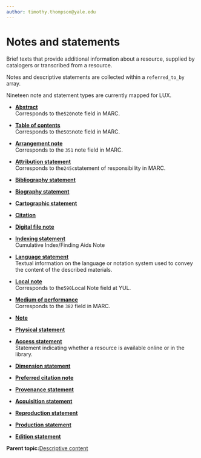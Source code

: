 ```yaml
---
author: timothy.thompson@yale.edu
---
```


# Notes and statements

Brief texts that provide additional information about a resource, supplied by catalogers or transcribed from a resource.

Notes and descriptive statements are collected within a `referred_to_by` array.

Nineteen note and statement types are currently mapped for LUX.

-   **[Abstract](../tasks/notes-and-statements/abstract.md)**  
Corresponds to the`520`note field in MARC.
-   **[Table of contents](../tasks/notes-and-statements/table_of_contents.md)**  
Corresponds to the`505`note field in MARC.
-   **[Arrangement note](../tasks/notes-and-statements/arrangement_note.md)**  
Corresponds to the `351` note field in MARC.
-   **[Attribution statement](../tasks/notes-and-statements/attribution_statement.md)**  
Corresponds to the`245c`statement of responsibility in MARC.
-   **[Bibliography statement](../tasks/notes-and-statements/bibliography_statement.md)**  

-   **[Biography statement](../tasks/notes-and-statements/biography_statement.md)**  

-   **[Cartographic statement](../tasks/notes-and-statements/cartographic_statement.md)**  

-   **[Citation](../tasks/notes-and-statements/citation.md)**  

-   **[Digital file note](../tasks/notes-and-statements/digital_file_note.md)**  

-   **[Indexing statement](../tasks/notes-and-statements/indexing_statement.md)**  
Cumulative Index/Finding Aids Note
-   **[Language statement](../tasks/notes-and-statements/language_statement.md)**  
Textual information on the language or notation system used to convey the content of the described materials.
-   **[Local note](../tasks/notes-and-statements/local_note.md)**  
Corresponds to the`590`Local Note field at YUL.
-   **[Medium of performance](../tasks/notes-and-statements/material_statement.md)**  
Corresponds to the `382` field in MARC.
-   **[Note](../tasks/notes-and-statements/note.md)**  

-   **[Physical statement](../tasks/notes-and-statements/physical_statement.md)**  

-   **[Access statement](../tasks/notes-and-statements/access_statement.md)**  
Statement indicating whether a resource is available online or in the library.
-   **[Dimension statement](../tasks/notes-and-statements/dimension_statement.md)**  

-   **[Preferred citation note](../tasks/notes-and-statements/preferred_citation_note.md)**  

-   **[Provenance statement](../tasks/notes-and-statements/provenance_statement.md)**  

-   **[Acquisition statement](../tasks/notes-and-statements/acquisition_statement.md)**  

-   **[Reproduction statement](../tasks/notes-and-statements/reproduction_statement.md)**  

-   **[Production statement](../tasks/notes-and-statements/production_statement.md)**  

-   **[Edition statement](../tasks/notes-and-statements/edition_statement.md)**  


**Parent topic:**[Descriptive content](../concepts/descriptive_content.md)

